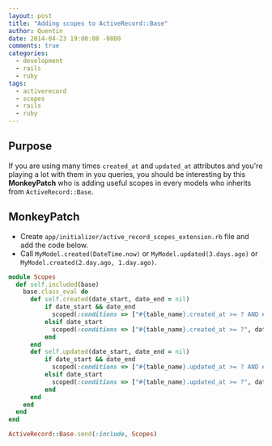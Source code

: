 ```yaml
---
layout: post
title: "Adding scopes to ActiveRecord::Base"
author: Quentin
date: 2014-04-23 19:00:08 -0800
comments: true
categories:
  - development
  - rails
  - ruby
tags:
  - activerecord
  - scopes
  - rails
  - ruby
---
```


## Purpose

If you are using many times `created_at` and `updated_at` attributes and you're
playing a lot with them in you queries, you should be interesting by this
**MonkeyPatch** who is
adding useful scopes in every models who inherits from `ActiveRecord::Base`.

## MonkeyPatch

- Create `app/initializer/active_record_scopes_extension.rb` file and add the 
code below.
- Call `MyModel.created(DateTime.now)` or `MyModel.updated(3.days.ago)` or 
`MyModel.created(2.day.ago, 1.day.ago)`.

```ruby
module Scopes
  def self.included(base)
    base.class_eval do
      def self.created(date_start, date_end = nil)
          if date_start && date_end
            scoped(:conditions => ["#{table_name}.created_at >= ? AND #{table_name}.created_at <= ?", date_start, date_end])
          elsif date_start
            scoped(:conditions => ["#{table_name}.created_at >= ?", date_start])
          end
      end
      def self.updated(date_start, date_end = nil)
          if date_start && date_end
            scoped(:conditions => ["#{table_name}.updated_at >= ? AND #{table_name}.updated_at <= ?", date_start, date_end])
          elsif date_start
            scoped(:conditions => ["#{table_name}.updated_at >= ?", date_start])
          end
      end
    end
  end
end

ActiveRecord::Base.send(:include, Scopes)
```